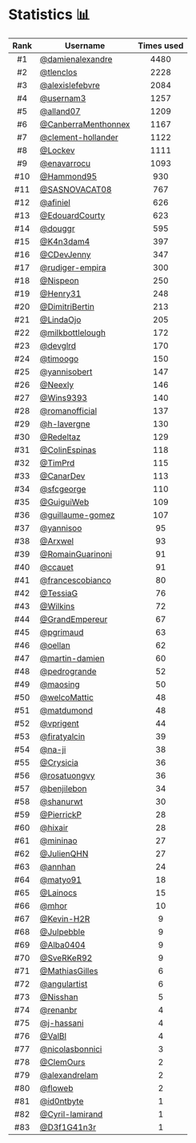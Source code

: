 # Statistics 📊

|Rank|Username|Times used|
:--------:|--------|:--------:|
|#1|[@damienalexandre](https://github.com/damienalexandre)|4480|
|#2|[@tlenclos](https://github.com/tlenclos)|2228|
|#3|[@alexislefebvre](https://github.com/alexislefebvre)|2084|
|#4|[@usernam3](https://github.com/usernam3)|1257|
|#5|[@alland07](https://github.com/alland07)|1209|
|#6|[@CanberraMenthonnex](https://github.com/CanberraMenthonnex)|1167|
|#7|[@clement-hollander](https://github.com/clement-hollander)|1122|
|#8|[@Lockev](https://github.com/Lockev)|1111|
|#9|[@enavarrocu](https://github.com/enavarrocu)|1093|
|#10|[@Hammond95](https://github.com/Hammond95)|930|
|#11|[@SASNOVACAT08](https://github.com/SASNOVACAT08)|767|
|#12|[@afiniel](https://github.com/afiniel)|626|
|#13|[@EdouardCourty](https://github.com/EdouardCourty)|623|
|#14|[@douggr](https://github.com/douggr)|595|
|#15|[@K4n3dam4](https://github.com/K4n3dam4)|397|
|#16|[@CDevJenny](https://github.com/CDevJenny)|347|
|#17|[@rudiger-empira](https://github.com/rudiger-empira)|300|
|#18|[@Nispeon](https://github.com/Nispeon)|250|
|#19|[@Henry31](https://github.com/Henry31)|248|
|#20|[@DimitriBertin](https://github.com/DimitriBertin)|213|
|#21|[@LindaOjo](https://github.com/LindaOjo)|205|
|#22|[@milkbottlelough](https://github.com/milkbottlelough)|172|
|#23|[@devglrd](https://github.com/devglrd)|170|
|#24|[@timoogo](https://github.com/timoogo)|150|
|#25|[@yannisobert](https://github.com/yannisobert)|147|
|#26|[@Neexly](https://github.com/Neexly)|146|
|#27|[@Wins9393](https://github.com/Wins9393)|140|
|#28|[@romanofficial](https://github.com/romanofficial)|137|
|#29|[@h-lavergne](https://github.com/h-lavergne)|130|
|#30|[@Redeltaz](https://github.com/Redeltaz)|129|
|#31|[@ColinEspinas](https://github.com/ColinEspinas)|118|
|#32|[@TimPrd](https://github.com/TimPrd)|115|
|#33|[@CanarDev](https://github.com/CanarDev)|113|
|#34|[@sfcgeorge](https://github.com/sfcgeorge)|110|
|#35|[@GuiguiWeb](https://github.com/GuiguiWeb)|109|
|#36|[@guillaume-gomez](https://github.com/guillaume-gomez)|107|
|#37|[@yannisoo](https://github.com/yannisoo)|95|
|#38|[@Arxwel](https://github.com/Arxwel)|93|
|#39|[@RomainGuarinoni](https://github.com/RomainGuarinoni)|91|
|#40|[@ccauet](https://github.com/ccauet)|91|
|#41|[@francescobianco](https://github.com/francescobianco)|80|
|#42|[@TessiaG](https://github.com/TessiaG)|76|
|#43|[@Wilkins](https://github.com/Wilkins)|72|
|#44|[@GrandEmpereur](https://github.com/GrandEmpereur)|67|
|#45|[@pgrimaud](https://github.com/pgrimaud)|63|
|#46|[@oellan](https://github.com/oellan)|62|
|#47|[@martin-damien](https://github.com/martin-damien)|60|
|#48|[@pedrogrande](https://github.com/pedrogrande)|52|
|#49|[@maosing](https://github.com/maosing)|50|
|#50|[@welcoMattic](https://github.com/welcoMattic)|48|
|#51|[@matdumond](https://github.com/matdumond)|48|
|#52|[@vprigent](https://github.com/vprigent)|44|
|#53|[@firatyalcin](https://github.com/firatyalcin)|39|
|#54|[@na-ji](https://github.com/na-ji)|38|
|#55|[@Crysicia](https://github.com/Crysicia)|36|
|#56|[@rosatuongvy](https://github.com/rosatuongvy)|36|
|#57|[@benjilebon](https://github.com/benjilebon)|34|
|#58|[@shanurwt](https://github.com/shanurwt)|30|
|#59|[@PierrickP](https://github.com/PierrickP)|28|
|#60|[@hixair](https://github.com/hixair)|28|
|#61|[@mininao](https://github.com/mininao)|27|
|#62|[@JulienQHN](https://github.com/JulienQHN)|27|
|#63|[@annhan](https://github.com/annhan)|24|
|#64|[@matyo91](https://github.com/matyo91)|18|
|#65|[@Lainocs](https://github.com/Lainocs)|15|
|#66|[@mhor](https://github.com/mhor)|10|
|#67|[@Kevin-H2R](https://github.com/Kevin-H2R)|9|
|#68|[@Julpebble](https://github.com/Julpebble)|9|
|#69|[@Alba0404](https://github.com/Alba0404)|9|
|#70|[@SveRKeR92](https://github.com/SveRKeR92)|9|
|#71|[@MathiasGilles](https://github.com/MathiasGilles)|6|
|#72|[@angulartist](https://github.com/angulartist)|6|
|#73|[@Nisshan](https://github.com/Nisshan)|5|
|#74|[@renanbr](https://github.com/renanbr)|4|
|#75|[@j-hassani](https://github.com/j-hassani)|4|
|#76|[@ValBl](https://github.com/ValBl)|4|
|#77|[@nicolasbonnici](https://github.com/nicolasbonnici)|3|
|#78|[@ClemOurs](https://github.com/ClemOurs)|2|
|#79|[@alexandrelam](https://github.com/alexandrelam)|2|
|#80|[@floweb](https://github.com/floweb)|2|
|#81|[@id0ntbyte](https://github.com/id0ntbyte)|1|
|#82|[@Cyril-lamirand](https://github.com/Cyril-lamirand)|1|
|#83|[@D3f1G41n3r](https://github.com/D3f1G41n3r)|1|
